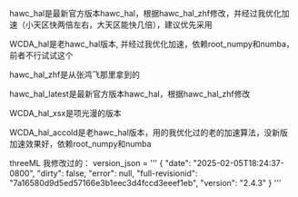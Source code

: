 hawc_hal是最新官方版本hawc_hal，根据hawc_hal_zhf修改，并经过我优化加速（小天区快两倍左右，大天区能快几倍），建议优先采用

WCDA_hal是老hawc_hal版本, 并经过我优化加速，依赖root_numpy和numba，前者不行试试这个

hawc_hal_zhf是从张鸿飞那里拿到的

hawc_hal_latest是最新官方版本hawc_hal，根据hawc_hal_zhf修改

WCDA_hal_xsx是项光漫的版本

WCDA_hal_accold是老hawc_hal版本，用的我优化过的老的加速算法，没新版加速效果好，依赖root_numpy和numba

threeML 我修改过的： version_json = '''
{
 "date": "2025-02-05T18:24:37-0800",
 "dirty": false,
 "error": null,
 "full-revisionid": "7a16580d9d5ed57166e3b1eec3d4fccd3eeef1eb",
 "version": "2.4.3"
}
''' 